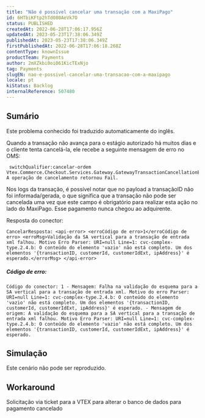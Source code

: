 ```yaml
---
title: "Não é possível cancelar uma transação com a MaxiPago"
id: 6HTbiKFtp2hTd080AeVk7O
status: PUBLISHED
createdAt: 2022-06-28T17:06:17.956Z
updatedAt: 2023-05-23T17:38:06.349Z
publishedAt: 2023-05-23T17:38:06.349Z
firstPublishedAt: 2022-06-28T17:06:18.268Z
contentType: knownIssue
productTeam: Payments
author: 2mXZkbi0oi061KicTExNjo
tag: Payments
slugEN: nao-e-possivel-cancelar-uma-transacao-com-a-maxipago
locale: pt
kiStatus: Backlog
internalReference: 507480
---
```


## Sumário

<div class="alert alert-info">
  <p>Este problema conhecido foi traduzido automaticamente do inglês.</p>
</div>

Quando a transação não avança para o estágio autorizado há muitos dias e o cliente tenta cancelá-la, ele recebe a seguinte mensagem de erro no OMS:

     switchQualifier:cancelar-ordem Vtex.Commerce.Checkout.Services.Gateway.GatewayTransactionCancellationException: A operação de cancelamento retornou Fail.

Nos logs da transação, é possível notar que no payload a transaçãoID não foi informada/gerada, o que significa que a transação não pode ser cancelada uma vez que este campo é obrigatório para realizar esta ação no lado do MaxiPago. Esse pagamento nunca chegou ao adquirente.

Resposta do conector:

    CancelarResposta: <api-error> <erroCódigo de erro>1</erroCódigo de erro> <erroMsg>Validação da SA vertical para a transação de entrada xml falhou. Motivo Erro Parser: URI=null Line=1: cvc-complex-type.2.4.b: O conteúdo do elemento 'vazio' não está completo. Um dos elementos '{transactionID, customerId, customerIdExt, ipAddress}' é esperado.</errorMsg> </api-error>

##### Código de erro:

    Código do conector: 1 - Mensagem: Falha na validação do esquema para a SA vertical para a transação de entrada xml. Motivo do erro Parser: URI=null Line=1: cvc-complex-type.2.4.b: O conteúdo do elemento 'vazio' não está completo. Um dos elementos '{transactionID, customerId, customerIdExt, ipAddress}' é esperado. - Mensagem de origem: A validação do esquema para a SA vertical para a transação de entrada xml falhou. Motivo Erro Parser: URI=null Line=1: cvc-complex-type.2.4.b: O conteúdo do elemento 'vazio' não está completo. Um dos elementos '{transactionID, customerId, customerIdExt, ipAddress}' é esperado.


## Simulação

Este cenário não pode ser reproduzido.


## Workaround


Solicitação via ticket para a VTEX para alterar o banco de dados para pagamento cancelado


